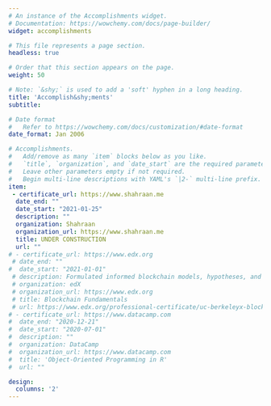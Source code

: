 ```yaml
---
# An instance of the Accomplishments widget.
# Documentation: https://wowchemy.com/docs/page-builder/
widget: accomplishments

# This file represents a page section.
headless: true

# Order that this section appears on the page.
weight: 50

# Note: `&shy;` is used to add a 'soft' hyphen in a long heading.
title: 'Accomplish&shy;ments'
subtitle:

# Date format
#   Refer to https://wowchemy.com/docs/customization/#date-format
date_format: Jan 2006

# Accomplishments.
#   Add/remove as many `item` blocks below as you like.
#   `title`, `organization`, and `date_start` are the required parameters.
#   Leave other parameters empty if not required.
#   Begin multi-line descriptions with YAML's `|2-` multi-line prefix.
item:
 - certificate_url: https://www.shahraan.me
  date_end: ""
  date_start: "2021-01-25"
  description: ""
  organization: Shahraan
  organization_url: https://www.shahraan.me
  title: UNDER CONSTRUCTION
  url: ""
# - certificate_url: https://www.edx.org
 # date_end: ""
#  date_start: "2021-01-01"
 # description: Formulated informed blockchain models, hypotheses, and use cases.
 # organization: edX
 # organization_url: https://www.edx.org
 # title: Blockchain Fundamentals
 # url: https://www.edx.org/professional-certificate/uc-berkeleyx-blockchain-fundamentals
# - certificate_url: https://www.datacamp.com
#  date_end: "2020-12-21"
#  date_start: "2020-07-01"
#  description: ""
#  organization: DataCamp
#  organization_url: https://www.datacamp.com
#  title: 'Object-Oriented Programming in R'
#  url: ""

design:
  columns: '2' 
---
```

